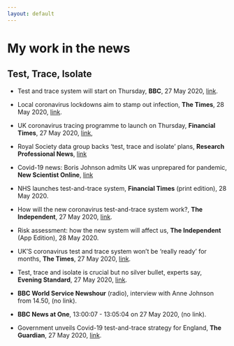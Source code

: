 ```yaml
---
layout: default
---
```


# My work in the news
## Test, Trace, Isolate

* Test and trace system will start on Thursday,
**BBC**, 27 May 2020,
[link](https://www.bbc.co.uk/news/health-52820592).

* Local coronavirus lockdowns aim to stamp out infection,
**The Times**, 28 May 2020,
[link](https://www.thetimes.co.uk/article/local-coronavirus-lockdowns-aim-to-stamp-out-infection-x9906st88).

* UK coronavirus tracing programme to launch on Thursday,
**Financial Times**, 27 May 2020, [link](https://www.ft.com/content/342ef0fe-a686-4bc9-9f64-9653855fa7cb),

* Royal Society data group backs ‘test, trace and isolate’ plans,
**Research Professional News**, [link](https://www.researchprofessionalnews.com/rr-news-uk-politics-2020-5-royal-society-data-group-backs-test-trace-and-isolate-plans/)  

* Covid-19 news: Boris Johnson admits UK was unprepared for pandemic,
**New Scientist Online**, [link](https://www.newscientist.com/article/2237475-covid-19-news-boris-johnson-admits-uk-was-unprepared-for-pandemic/) 

* NHS launches test-and-trace system, **Financial Times** (print edition), 28 May 2020.

* How will the new coronavirus test-and-trace system work?,
**The Independent**, 27 May 2020, [link](https://www.independent.co.uk/news/health/coronavirus-test-trace-uk-nhs-isolation-lockdown-a9534946.html).
  
* Risk assessment: how the new system will affect us, **The Independent** (App Edition), 28 May 2020.
  
* UK’S coronavirus test and trace system won’t be ‘really ready’ for
months, **The Times**, 27 May 2020, [link](https://www.ft.com/content/342ef0fe-a686-4bc9-9f64-9653855fa7cb).
  
* Test, trace and isolate is crucial but no silver bullet, experts
say, **Evening Standard**, 27 May 2020, [link](https://www.standard.co.uk/news/health/test-trace-isolate-tti-coronavirus-delve-a4452021.html).

* **BBC World Service Newshour** (radio), interview with Anne Johnson from 14.50, (no link).

* **BBC News at One**, 13:00:07 - 13:05:04 on 27 May 2020, (no link).

* Government unveils Covid-19 test-and-trace strategy for
England, **The Guardian**, 27 May 2020, [link](https://www.theguardian.com/world/2020/may/27/government-unveils-covid-19-test-and-trace-strategy-for-england).



